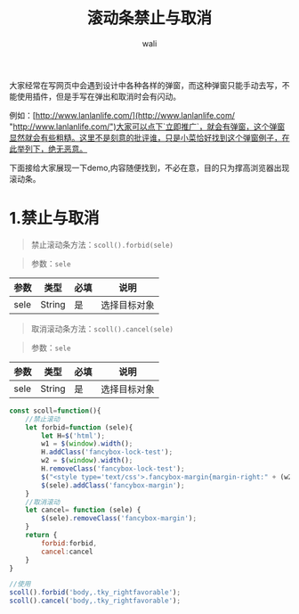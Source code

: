 ﻿---
layout: post
title: 滚动条禁止与取消   #标题
tagline: 用js巧妙的解决手写弹窗弹窗，取消屏幕闪动问题
category: javascript      #分类
author: wali    #作者
tag: Date     #标签
ghurl:        #github url
ghurl_zip:    #github zip下载
comments: true

post_nav: false
---

大家经常在写网页中会遇到设计中各种各样的弹窗，而这种弹窗只能手动去写，不能使用插件，但是手写在弹出和取消时会有闪动。

例如：[http://www.lanlanlife.com/](http://www.lanlanlife.com/ "http://www.lanlanlife.com/")大家可以点下`立即推广`，就会有弹窗，这个弹窗显然就会有些粗糙。这里不是刻意的批评谁，只是小菜恰好找到这个弹窗例子，在此举列下，绝无恶意。

下面接给大家展现一下demo,内容随便找到，不必在意，目的只为撑高浏览器出现滚动条。

<script async src="//jsfiddle.net/waliblog/opf7h4cg/embed/result,js,html,css/?disableModals"></script>

# 1.禁止与取消

> 禁止滚动条方法：`scoll().forbid(sele)`

> 参数：`sele`

参数|类型|必填|说明
-|-|-|-
sele|String|是|选择目标对象|

> 取消滚动条方法：`scoll().cancel(sele)`

> 参数：`sele`

参数|类型|必填|说明
-|-|-|-
sele|String|是|选择目标对象|

```javascript
const scoll=function(){
    //禁止滚动
    let forbid=function (sele){
        let H=$('html');
        w1 = $(window).width();
        H.addClass('fancybox-lock-test');
        w2 = $(window).width();
        H.removeClass('fancybox-lock-test');
        $("<style type='text/css'>.fancybox-margin{margin-right:" + (w2 - w1) + "px; overflow: hidden !important;}</style>").appendTo("head");
        $(sele).addClass('fancybox-margin');
    }
    //取消滚动
    let cancel= function (sele) {
        $(sele).removeClass('fancybox-margin');
    }
    return {
        forbid:forbid,
        cancel:cancel
    }
}

//使用
scoll().forbid('body,.tky_rightfavorable');  
scoll().cancel('body,.tky_rightfavorable');

```
